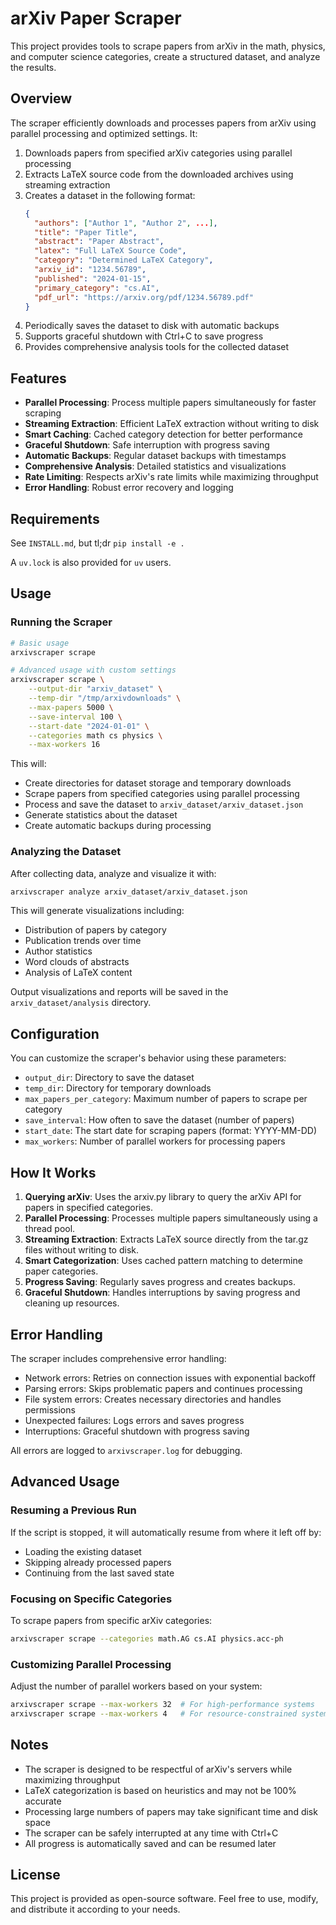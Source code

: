 # arXiv Paper Scraper

This project provides tools to scrape papers from arXiv in the math, physics, and computer science categories, create a structured dataset, and analyze the results.

## Overview

The scraper efficiently downloads and processes papers from arXiv using parallel processing and optimized settings. It:

1. Downloads papers from specified arXiv categories using parallel processing
2. Extracts LaTeX source code from the downloaded archives using streaming extraction
3. Creates a dataset in the following format:
   ```json
   {
     "authors": ["Author 1", "Author 2", ...],
     "title": "Paper Title",
     "abstract": "Paper Abstract",
     "latex": "Full LaTeX Source Code",
     "category": "Determined LaTeX Category",
     "arxiv_id": "1234.56789",
     "published": "2024-01-15",
     "primary_category": "cs.AI",
     "pdf_url": "https://arxiv.org/pdf/1234.56789.pdf"
   }
   ```
4. Periodically saves the dataset to disk with automatic backups
5. Supports graceful shutdown with Ctrl+C to save progress
6. Provides comprehensive analysis tools for the collected dataset

## Features

- **Parallel Processing**: Process multiple papers simultaneously for faster scraping
- **Streaming Extraction**: Efficient LaTeX extraction without writing to disk
- **Smart Caching**: Cached category detection for better performance
- **Graceful Shutdown**: Safe interruption with progress saving
- **Automatic Backups**: Regular dataset backups with timestamps
- **Comprehensive Analysis**: Detailed statistics and visualizations
- **Rate Limiting**: Respects arXiv's rate limits while maximizing throughput
- **Error Handling**: Robust error recovery and logging

## Requirements

See `INSTALL.md`, but tl;dr `pip install -e .`

A `uv.lock` is also provided for `uv` users.

## Usage

### Running the Scraper

```bash
# Basic usage
arxivscraper scrape

# Advanced usage with custom settings
arxivscraper scrape \
    --output-dir "arxiv_dataset" \
    --temp-dir "/tmp/arxivdownloads" \
    --max-papers 5000 \
    --save-interval 100 \
    --start-date "2024-01-01" \
    --categories math cs physics \
    --max-workers 16
```

This will:
- Create directories for dataset storage and temporary downloads
- Scrape papers from specified categories using parallel processing
- Process and save the dataset to `arxiv_dataset/arxiv_dataset.json`
- Generate statistics about the dataset
- Create automatic backups during processing

### Analyzing the Dataset

After collecting data, analyze and visualize it with:

```bash
arxivscraper analyze arxiv_dataset/arxiv_dataset.json
```

This will generate visualizations including:
- Distribution of papers by category
- Publication trends over time
- Author statistics
- Word clouds of abstracts
- Analysis of LaTeX content

Output visualizations and reports will be saved in the `arxiv_dataset/analysis` directory.

## Configuration

You can customize the scraper's behavior using these parameters:

- `output_dir`: Directory to save the dataset
- `temp_dir`: Directory for temporary downloads
- `max_papers_per_category`: Maximum number of papers to scrape per category
- `save_interval`: How often to save the dataset (number of papers)
- `start_date`: The start date for scraping papers (format: YYYY-MM-DD)
- `max_workers`: Number of parallel workers for processing papers

## How It Works

1. **Querying arXiv**: Uses the arxiv.py library to query the arXiv API for papers in specified categories.
2. **Parallel Processing**: Processes multiple papers simultaneously using a thread pool.
3. **Streaming Extraction**: Extracts LaTeX source directly from the tar.gz files without writing to disk.
4. **Smart Categorization**: Uses cached pattern matching to determine paper categories.
5. **Progress Saving**: Regularly saves progress and creates backups.
6. **Graceful Shutdown**: Handles interruptions by saving progress and cleaning up resources.

## Error Handling

The scraper includes comprehensive error handling:

- Network errors: Retries on connection issues with exponential backoff
- Parsing errors: Skips problematic papers and continues processing
- File system errors: Creates necessary directories and handles permissions
- Unexpected failures: Logs errors and saves progress
- Interruptions: Graceful shutdown with progress saving

All errors are logged to `arxivscraper.log` for debugging.

## Advanced Usage

### Resuming a Previous Run

If the script is stopped, it will automatically resume from where it left off by:
- Loading the existing dataset
- Skipping already processed papers
- Continuing from the last saved state

### Focusing on Specific Categories

To scrape papers from specific arXiv categories:

```bash
arxivscraper scrape --categories math.AG cs.AI physics.acc-ph
```

### Customizing Parallel Processing

Adjust the number of parallel workers based on your system:

```bash
arxivscraper scrape --max-workers 32  # For high-performance systems
arxivscraper scrape --max-workers 4   # For resource-constrained systems
```

## Notes

- The scraper is designed to be respectful of arXiv's servers while maximizing throughput
- LaTeX categorization is based on heuristics and may not be 100% accurate
- Processing large numbers of papers may take significant time and disk space
- The scraper can be safely interrupted at any time with Ctrl+C
- All progress is automatically saved and can be resumed later

## License

This project is provided as open-source software. Feel free to use, modify, and distribute it according to your needs.